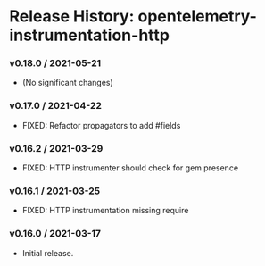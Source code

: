 # Release History: opentelemetry-instrumentation-http

### v0.18.0 / 2021-05-21

* (No significant changes)

### v0.17.0 / 2021-04-22

* FIXED: Refactor propagators to add #fields 

### v0.16.2 / 2021-03-29

* FIXED: HTTP instrumenter should check for gem presence 

### v0.16.1 / 2021-03-25

* FIXED: HTTP instrumentation missing require 

### v0.16.0 / 2021-03-17

* Initial release.

